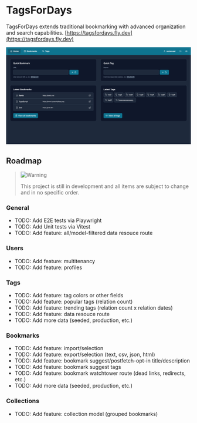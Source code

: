 # TagsForDays

TagsForDays extends traditional bookmarking with advanced organization and search capabilities. [https://tagsfordays.fly.dev](https://tagsfordays.fly.dev)

![Screenshot of the homepage](./public/favicons/opengraph-image.png)

## Roadmap

> <picture>
>   <source media="(prefers-color-scheme: light)" srcset="https://raw.githubusercontent.com/Mqxx/GitHub-Markdown/main/blockquotes/badge/light-theme/warning.svg">
>   <img alt="Warning" src="https://raw.githubusercontent.com/Mqxx/GitHub-Markdown/main/blockquotes/badge/dark-theme/warning.svg">
> </picture><br>
>
> This project is still in development and all items are subject to change and in no specific order.

### General

- TODO: Add E2E tests via Playwright
- TODO: Add Unit tests via Vitest
- TODO: Add feature: all/model-filtered data resouce route

### Users

- TODO: Add feature: multitenancy
- TODO: Add feature: profiles

### Tags

- TODO: Add feature: tag colors or other fields
- TODO: Add feature: popular tags (relation count)
- TODO: Add feature: trending tags (relation count x relation dates)
- TODO: Add feature: data resouce route
- TODO: Add more data (seeded, production, etc.)

### Bookmarks

- TODO: Add feature: import/selection
- TODO: Add feature: export/selection (text, csv, json, html)
- TODO: Add feature: bookmark suggest/postfetch-opt-in title/description
- TODO: Add feature: bookmark suggest tags
- TODO: Add feature: bookmark watchtower route (dead links, redirects, etc.)
- TODO: Add more data (seeded, production, etc.)

### Collections

- TODO: Add feature: collection model (grouped bookmarks)
